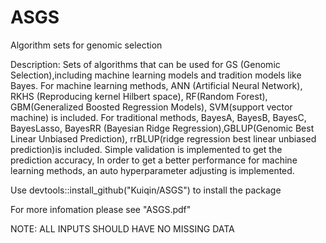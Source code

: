 # ASGS
Algorithm sets for genomic selection

Description: Sets of algorithms that can be used for GS (Genomic Selection),including machine learning models and tradition models like Bayes.
For machine learning methods, ANN (Artificial Neural Network), RKHS (Reproducing kernel Hilbert space), RF(Random Forest), 
GBM(Generalized Boosted Regression Models), SVM(support vector machine) is included. For traditional methods, BayesA, BayesB, 
BayesC, BayesLasso, BayesRR (Bayesian Ridge Regression),GBLUP(Genomic Best Linear Unbiased Prediction), 
rrBLUP(ridge regression best linear unbiased prediction)is included. Simple validation is implemented to get the prediction accuracy,
In order to get a better performance for machine learning methods, an auto hyperparameter adjusting is implemented. 
              
Use devtools::install_github("Kuiqin/ASGS") to install the package

For more infomation please see "ASGS.pdf"

NOTE: ALL INPUTS SHOULD HAVE NO MISSING DATA




              
              
